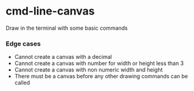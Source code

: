 # cmd-line-canvas
Draw in the terminal with some basic commands


### Edge cases 
* Cannot create a canvas with a decimal
* Cannot create a canvas with number for width or height less than 3
* Cannot create a canvas with non numeric width and height
* There must be a canvas before any other drawing commands can be called
